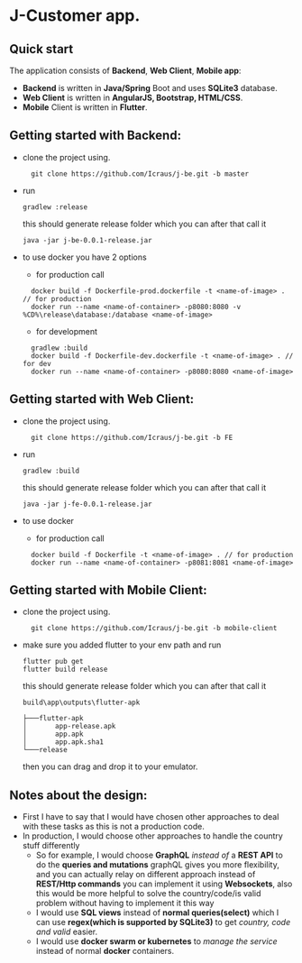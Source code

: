 # J-Customer app.

## Quick start
The application consists of **Backend**, **Web Client**, **Mobile app**:
- **Backend** is written in **Java/Spring** Boot and uses **SQLite3** database.
- **Web Client** is written in **AngularJS, Bootstrap, HTML/CSS**.
- **Mobile** Client is written in **Flutter**.

## Getting started with Backend:
- clone the project using.
  ```
    git clone https://github.com/Icraus/j-be.git -b master
  ```
- run
  ```
  gradlew :release
  ```
  this should generate release folder which you can after that call it
  ```
  java -jar j-be-0.0.1-release.jar
  ```
  
- to use docker you have 2 options
    * for production call 
  ```
    docker build -f Dockerfile-prod.dockerfile -t <name-of-image> . // for production
    docker run --name <name-of-container> -p8080:8080 -v %CD%\release\database:/database <name-of-image>
  ```
   * for development 
  ```
    gradlew :build
    docker build -f Dockerfile-dev.dockerfile -t <name-of-image> . // for dev 
    docker run --name <name-of-container> -p8080:8080 <name-of-image>
  ```

## Getting started with Web Client:
- clone the project using.
  ```
    git clone https://github.com/Icraus/j-be.git -b FE
  ```
- run
  ```
  gradlew :build
  ```
  this should generate release folder which you can after that call it
  ```
  java -jar j-fe-0.0.1-release.jar
  ```

- to use docker
  * for production call
  ```
    docker build -f Dockerfile -t <name-of-image> . // for production
    docker run --name <name-of-container> -p8081:8081 <name-of-image>

## Getting started with Mobile Client:
- clone the project using.
  ```
    git clone https://github.com/Icraus/j-be.git -b mobile-client
  ```
- make sure you added flutter to your env path and run
  ```
  flutter pub get
  flutter build release
  ```
  this should generate release folder which you can after that call it
  ```
  build\app\outputs\flutter-apk
  
  ├───flutter-apk
  │       app-release.apk
  │       app.apk
  │       app.apk.sha1
  └───release

  ```
  then you can drag and drop it to your emulator.

## Notes about the design:
  - First I have to say that I would have chosen other approaches to deal with
    these tasks as this is not a production code.
 - In production, I would choose other approaches to handle the country stuff differently
    * So for example, I would choose **GraphQL** *instead of* a **REST API** to do the **queries and mutations**
      graphQL gives you more flexibility, and you can actually relay on different approach instead of **REST/Http commands**
      you can implement it using **Websockets**, also this would be more helpful to solve the country/code/is valid problem without having to implement
      it this way
    * I would use **SQL views** instead of **normal queries(select)** which I can use **regex(which is supported by SQLite3)** to 
      get *country, code and valid* easier.
    * I would use **docker swarm or kubernetes** to *manage the service* instead of normal **docker** containers.
  